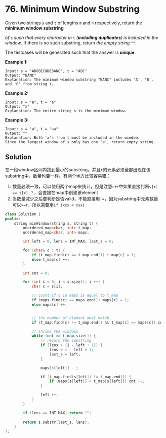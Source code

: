 # 76. Minimum Window Substring

Given two strings `s` and `t` of lengths `m` and `n` respectively, return the **minimum window substring**

 *of* `s` *such that every character in* `t` *(**including duplicates**) is included in the window*. If there is no such substring, return *the empty string* `""`.



The testcases will be generated such that the answer is **unique**.

 

**Example 1:**

```
Input: s = "ADOBECODEBANC", t = "ABC"
Output: "BANC"
Explanation: The minimum window substring "BANC" includes 'A', 'B', and 'C' from string t.
```

**Example 2:**

```
Input: s = "a", t = "a"
Output: "a"
Explanation: The entire string s is the minimum window.
```

**Example 3:**

```
Input: s = "a", t = "aa"
Output: ""
Explanation: Both 'a's from t must be included in the window.
Since the largest window of s only has one 'a', return empty string.
```

## Solution

在一段window区间内找到最小的substring，并且`t`的元素必须全部出现在该substring中，数量也要一样。有两个地方比较容易错：

1. 数量必须一致，可以使用两个map来统计，但是注意`c++`中如果直接判断`s[x] == t[x] ？`，会直接在map中创建该element
2. 当数量减少之后要判断是否valid，不能直接用`!=`，因为substring中元素数量可以`>=t`，所以需要用`if (xxx < xxx)`

```c++
class Solution {
public:
    string minWindow(string s, string t) {
        unordered_map<char, int> t_map;
        unordered_map<char, int> maps;

        int left = 0, lens = INT_MAX, last_s = 0;

        for (char& c : t) {
            if (t_map.find(c) == t_map.end()) t_map[c] = 1;
            else t_map[c] ++;
        }

        int cnt = 0;

        for (int i = 0; i < s.size(); i ++) {
            char c = s[i];

            // count if c in maps is equal to t_map
            if (maps.find(c) == maps.end()) maps[c] = 1;
            else maps[c] ++;


            // the number of element must match
            if (t_map.find(c) != t_map.end() && t_map[c] == maps[c]) cnt ++;

            // shrink the windows
            while (cnt == t_map.size()) {
                // record the substring
                if (lens > (i - left + 1)) {
                    lens = i - left + 1;
                    last_s = left;
                }

                maps[s[left]] --;

                if (t_map.find(s[left]) != t_map.end()) {
                    if (maps[s[left]] < t_map[s[left]]) cnt --; 
                }

                left ++;
            }
        }

        if (lens == INT_MAX) return "";
        
        return s.substr(last_s, lens);
    }
};
```
